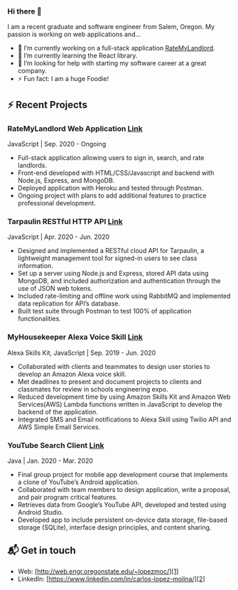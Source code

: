 ### Hi there 👋

<!--
**Carlos231/Carlos231** is a ✨ _special_ ✨ repository because its `README.md` (this file) appears on your GitHub profile.

Here are some ideas to get you started:

- 🔭 I’m currently working on ...
- 🌱 I’m currently learning ...
- 👯 I’m looking to collaborate on ...
- 🤔 I’m looking for help with ...
- 💬 Ask me about ...
- 📫 How to reach me: ...
- 😄 Pronouns: ...
- ⚡ Fun fact: ...
-->

I am a recent graduate and software engineer from Salem, Oregon. My passion is working on web applications and...

- 🔭 I’m currently working on a full-stack application [RateMyLandlord][3].
- 🌱 I’m currently learning the React library.
- 🤔 I’m looking for help with starting my software career at a great company.
- ⚡ Fun fact: I am a huge Foodie!

## :zap: Recent Projects

### RateMyLandlord Web Application [Link][3]
JavaScript | Sep. 2020 - Ongoing
- Full-stack application allowing users to sign in, search, and rate landlords.
- Front-end developed with HTML/CSS/Javascript and backend with Node.js, Express, and MongoDB.
- Deployed application with Heroku and tested through Postman.
- Ongoing project with plans to add additional features to practice professional
development.

### Tarpaulin RESTful HTTP API [Link][5]
JavaScript | Apr. 2020 - Jun. 2020
- Designed and implemented a RESTful cloud API for Tarpaulin, a lightweight management tool for signed-in users to see class information.
- Set up a server using Node.js and Express, stored API data using MongoDB, and included authorization and authentication through the use of JSON web tokens.
- Included rate-limiting and offline work using RabbitMQ and implemented data replication for API’s database.
- Built test suite through Postman to test 100% of application functionalities.

### MyHousekeeper Alexa Voice Skill [Link][6]
Alexa Skills Kit, JavaScript | Sep. 2019 - Jun. 2020
- Collaborated with clients and teammates to design user stories to develop an Amazon Alexa voice skill.
- Met deadlines to present and document projects to clients and classmates for review in schools engineering expo.
- Reduced development time by using Amazon Skills Kit and Amazon Web Services(AWS) Lambda functions written in JavaScript to develop the backend of the application.
- Integrated SMS and Email notifications to Alexa Skill using Twilio API and AWS Simple Email Services.

### YouTube Search Client [Link][7]
Java | Jan. 2020 - Mar. 2020
- Final group project for mobile app development course that implements a clone of YouTube’s Android application.
- Collaborated with team members to design application, write a proposal, and pair program critical features.
- Retrieves data from Google’s YouTube API, developed and tested using
Android Studio.
- Developed app to include persistent on-device data storage, file-based
storage (SQLite), interface design principles, and content sharing.

## 📬 Get in touch

- Web: [http://web.engr.oregonstate.edu/~lopezmoc/][1]
- LinkedIn: [https://www.linkedin.com/in/carlos-lopez-molina/][2]

[1]: http://web.engr.oregonstate.edu/~lopezmoc/
[2]: https://www.linkedin.com/in/carlos-lopez-molina/
[3]: https://github.com/Carlos231/rate-my-landlord-web-app

[5]: https://github.com/Carlos231/CS493-Final-Project
[6]: https://github.com/Carlos231/Airbnb-Voice-Driven-Amazon-Alexa-Application
[7]: https://github.com/Carlos231/CS-492-final-project-youtubesearchclient
